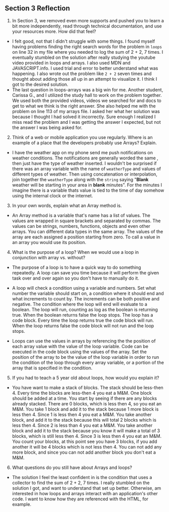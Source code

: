 ## Section 3 Reflection

1. In Section 3, we removed even more supports and pushed you to learn a bit more independently, read through technical documentation, and use your resources more. How did that feel?

* I felt good, not that I didn't struggle with some things. I found myself having problems finding the right search words for the problem in  `loops` on line 32 in my file where you needed to log the sum of 2 + 2, 7 times. I eventually stumbled on the solution after really studying the youtube video provided in loops and arrays. I also used MDN and JAVASCRIPT.info. I used trial and error to better understand what was happening. I also wrote out the problem like `2 + 2` seven times and thought about adding those all up in an attempt to visualize it. I think I got to the desired solution.
* The last question in loops-arrays was a big win for me. Another student, Carissa G., and I utilized the study hall to work on the problem together. We used both the provided videos, videos we searched for and docs to get to what we think is the right answer. She also helped me with the problem on line 113 of my arrays file. I asked her what her solution was because I thought I had solved it incorrectly. Sure enough I realized I miss read the problem and I was getting the answer I expected, but not the answer I was being asked for.

2. Think of a web or mobile application you use regularly. Where is an example of a place that the developers probably use Arrays? Explain.

* I have the weather app on my phone send me push notifications on weather conditions. The notifications are generally worded the same , then just have the type of weather inserted. I wouldn't be surprised if there was an array variable with the name of `weatherType` and values of different types of weather. Then using concatenation or interpolation, join together the `weatherType` along with the `string` saying "**Blank** weather will be starting in your area in **blank** minutes". For the minutes I imagine there is a variable thats value is tied to the time of day somehow using the internal clock or the internet.

3. In your own words, explain what an Array method is.

* An Array method is a variable that's name has a list of values. The values are wrapped in square brackets and separated by commas. The values can be strings, numbers, functions, objects and even other arrays. You can different data types in the same array. The values of the array are each assigned a position starting from zero. To call a value in an array you would use its position.   

4. What is the purpose of a loop? When we would use a loop in conjunction with array vs. without?

* The purpose of a loop is to have a quick way to do something repeatedly. A loop can save you time because it will perform the given task over and over again so you don't have to manually do it.

* A loop will check a condition using a variable and numbers. Set what number the variable should start on, a condition where it should end and what increments to count by. The increments can be both positive and negative. The condition where the loop will end will evaluate to a boolean. The loop will run, counting as log as the boolean is returning true. When the boolean returns false the loop stops. The loop has a code block. Every time the loop returns true the code block will run. When the loop returns false the code block will not run and the loop stops.

* Loops can use the values in arrays by referencing the the position of each array value with the value of the loop variable. Code can be executed in the code block using the values of the array. Set the position of the array to be the value of the loop variable in order to run the condition of the loop through every array variable, or a portion of the array that is specified in the condition.

5. If you had to teach a 5 year old about loops, how would you explain it?

* You have want to make a stack of blocks. The stack should be less-then 4. Every time the blocks are less-then 4 you eat a M&M. One block should be added at a time. You start by seeing if there are any blocks already stacked. There are 0 blocks, which is less then 4, so you eat an M&M. You take 1 block and add it to the stack because 1 more block is less then 4. Since 1 is less then 4 you eat a M&M. You take another block, and add it to the stack because this will total 2 blocks which is less then 4. Since 2 is less than 4 you eat a M&M. You take another block and add it to the stack because you know it will make a total of 3 blocks, which is still less then 4. Since 3 is less then 4 you eat an M&M. You count your blocks, at this point see you have 3 blocks, if you add another it will be 4 blocks which is not less then 4. You can not add any more block, and since you can not add another block you don't eat a M&M.

6. What questions do you still have about Arrays and loops?
* The solution I feel the least confident in is the condition that uses a collector to find the sum of 2 + 2, 7 times. I really stumbled on the solution I got, and want to understand that set up better. Otherwise, am interested in how loops and arrays interact with an application's other code. I want to know how they are referenced with the HTML, for example.
